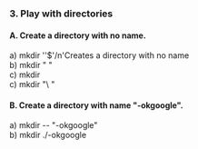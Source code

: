 <p>
<h3>3. Play with directories</h3>
<h4>A. Create a directory with no name.</h4>
<p>a) mkdir ''$'/n'Creates a directory with no name 
            <br>b) mkdir " "
            <br>c) mkdir 
            <br>c) mkdir "\ "
</p>
</p>

<p>
<h4>B. Create a directory with name "-okgoogle".</h4>
<p> a) mkdir -- "-okgoogle"
<br>b) mkdir ./-okgoogle</p>
</p>
